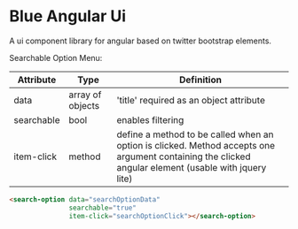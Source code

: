 Blue Angular Ui
=============

A ui component library for angular based on twitter bootstrap elements.

Searchable Option Menu:

| Attribute  | Type | Definition
| ------------- | ------------- | ------------- |
| data  | array of objects  | 'title' required as an object attribute |
| searchable  | bool  | enables filtering |
| item-click  | method  | define a method to be called when an option is clicked. Method accepts one argument containing the clicked angular element (usable with jquery lite) |

```HTML
<search-option data="searchOptionData"
               searchable="true"
               item-click="searchOptionClick"></search-option>
```
